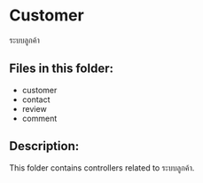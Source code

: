 # Customer

ระบบลูกค้า

## Files in this folder:

- customer
- contact
- review
- comment

## Description:

This folder contains controllers related to ระบบลูกค้า.
